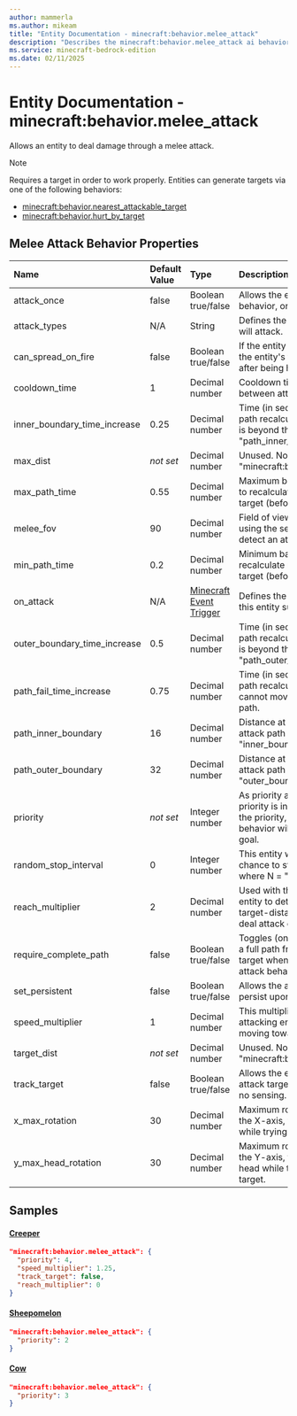 ```yaml
---
author: mammerla
ms.author: mikeam
title: "Entity Documentation - minecraft:behavior.melee_attack"
description: "Describes the minecraft:behavior.melee_attack ai behavior component"
ms.service: minecraft-bedrock-edition
ms.date: 02/11/2025 
---
```


# Entity Documentation - minecraft:behavior.melee_attack

Allows an entity to deal damage through a melee attack.

> [!Note]
> Requires a target in order to work properly. Entities can generate targets via one of the following behaviors:
> 
> * [minecraft:behavior.nearest_attackable_target](../EntityGoals/minecraftBehavior_nearest_attackble_target.md)
> * [minecraft:behavior.hurt_by_target](../EntityGoals/minecraftBehavior_hurt_by_target.md)

## Melee Attack Behavior Properties

|Name       |Default Value |Type |Description |Example Values |
|:----------|:-------------|:----|:-----------|:------------- |
| attack_once | false | Boolean true/false | Allows the entity to use this attack behavior, only once EVER. |  | 
| attack_types | N/A | String | Defines the entity types this entity will attack. |  | 
| can_spread_on_fire | false | Boolean true/false | If the entity is on fire, this allows the entity's target to catch on fire after being hit. |  | 
| cooldown_time | 1 | Decimal number | Cooldown time (in seconds) between attacks. |  | 
| inner_boundary_time_increase | 0.25 | Decimal number | Time (in seconds) to add to attack path recalculation when the target is beyond the "path_inner_boundary". |  | 
| max_dist | *not set* | Decimal number | Unused. No effect on "minecraft:behavior.melee_attack". |  | 
| max_path_time | 0.55 | Decimal number | Maximum base time (in seconds) to recalculate new attack path to target (before increases applied). |  | 
| melee_fov | 90 | Decimal number | Field of view (in degrees) when using the sensing component to detect an attack target. |  | 
| min_path_time | 0.2 | Decimal number | Minimum base time (in seconds) to recalculate new attack path to target (before increases applied). |  | 
| on_attack | N/A | [Minecraft Event Trigger](../Definitions/NestedTables/triggers.md) | Defines the event to trigger when this entity successfully attacks. |  | 
| outer_boundary_time_increase | 0.5 | Decimal number | Time (in seconds) to add to attack path recalculation when the target is beyond the "path_outer_boundary". |  | 
| path_fail_time_increase | 0.75 | Decimal number | Time (in seconds) to add to attack path recalculation when this entity cannot move along the current path. |  | 
| path_inner_boundary | 16 | Decimal number | Distance at which to increase attack path recalculation by "inner_boundary_tick_increase". |  | 
| path_outer_boundary | 32 | Decimal number | Distance at which to increase attack path recalculation by "outer_boundary_tick_increase". |  | 
| priority | *not set* | Integer number | As priority approaches 0, the priority is increased. The higher the priority, the sooner this behavior will be executed as a goal. | Creeper: `4`, Sheepomelon: `2`, Cow: `3` | 
| random_stop_interval | 0 | Integer number | This entity will have a 1 in N chance to stop it's current attack, where N = "random_stop_interval". |  | 
| reach_multiplier | 2 | Decimal number | Used with the base size of the entity to determine minimum target-distance before trying to deal attack damage. |  | 
| require_complete_path | false | Boolean true/false | Toggles (on/off) the need to have a full path from the entity to the target when using this melee attack behavior. |  | 
| set_persistent | false | Boolean true/false | Allows the actor to be set to persist upon targeting a player |  | 
| speed_multiplier | 1 | Decimal number | This multiplier modifies the attacking entity's speed when moving toward the target. | Creeper: `1.25` | 
| target_dist | *not set* | Decimal number | Unused. No effect on "minecraft:behavior.melee_attack". |  | 
| track_target | false | Boolean true/false | Allows the entity to track the attack target, even if the entity has no sensing. |  | 
| x_max_rotation | 30 | Decimal number | Maximum rotation (in degrees), on the X-axis, this entity can rotate while trying to look at the target. |  | 
| y_max_head_rotation | 30 | Decimal number | Maximum rotation (in degrees), on the Y-axis, this entity can rotate its head while trying to look at the target. |  | 

## Samples

#### [Creeper](https://github.com/Mojang/bedrock-samples/tree/preview/behavior_pack/entities/creeper.json)


```json
"minecraft:behavior.melee_attack": {
  "priority": 4,
  "speed_multiplier": 1.25,
  "track_target": false,
  "reach_multiplier": 0
}
```

#### [Sheepomelon](https://github.com/microsoft/minecraft-samples/tree/main/addon_starter/2_entities/behavior_packs/aop_mobs/entities/sheepomelon.behavior.json)


```json
"minecraft:behavior.melee_attack": {
  "priority": 2
}
```

#### [Cow](https://github.com/microsoft/minecraft-samples/tree/main/behavior_pack_sample/entities/cow.json)


```json
"minecraft:behavior.melee_attack": {
  "priority": 3
}
```
